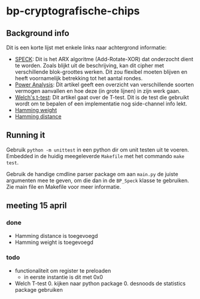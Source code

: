 # bp-cryptografische-chips

## Background info
Dit is een korte lijst met enkele links naar achtergrond informatie:

* [SPECK](https://en.wikipedia.org/wiki/Speck_(cipher)): Dit is het ARX algoritme (Add-Rotate-XOR) dat onderzocht dient te worden. Zoals blijkt uit de beschrijving, kan dit cipher met verschillende blok-groottes werken. Dit zou flexibel moeten blijven en heeft voornamelijk betrekking tot het aantal rondes.
* [Power Analysis](https://en.wikipedia.org/wiki/Power_analysis): Dit artikel geeft een overzicht van verschillende soorten vermogen aanvallen en hoe deze (in grote lijnen) in zijn werk gaan.
* [Welch's t-test](https://en.wikipedia.org/wiki/Welch%27s_t-test): Dit artikel gaat over de T-test. Dit is de test die gebruikt wordt om te bepalen of een implementatie nog side-channel info lekt.
* [Hamming weight](https://en.wikipedia.org/wiki/Hamming_weight)
* [Hamming distance](https://en.wikipedia.org/wiki/Hamming_distance)

## Running it

Gebruik `python -m unittest` in een python dir om unit testen uit te voeren. Embedded in de huidig meegeleverde `Makefile` met het commando `make test`.

Gebruik de handige cmdline parser package om aan `main.py` de juiste argumenten mee te geven, om die dan in de `BP_Speck` klasse te gebruiken. Zie main file en Makefile voor meer informatie. 


## meeting 15 april

### done
* Hamming distance is toegevoegd
* Hamming weight is toegevoegd

### todo
* functionaliteit om register te preloaden
  * in eerste instantie is dit met 0x0
* Welch T-test
  0. kijken naar python package
  0. desnoods de statistics package gebruiken
